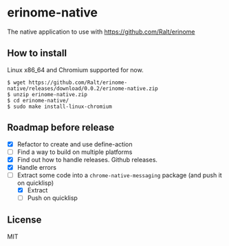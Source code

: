 # erinome-native

The native application to use with https://github.com/Ralt/erinome

## How to install

Linux x86_64 and Chromium supported for now.

```
$ wget https://github.com/Ralt/erinome-native/releases/download/0.0.2/erinome-native.zip
$ unzip erinome-native.zip
$ cd erinome-native/
$ sudo make install-linux-chromium
```

## Roadmap before release

- [x] Refactor to create and use define-action
- [ ] Find a way to build on multiple platforms
- [x] Find out how to handle releases. Github releases.
- [x] Handle errors
- [ ] Extract some code into a `chrome-native-messaging` package (and
  push it on quicklisp)
  - [x] Extract
  - [ ] Push on quicklisp

## License

MIT
